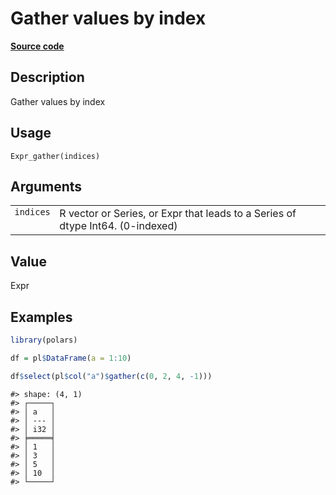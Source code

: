 

# Gather values by index

[**Source code**](https://github.com/pola-rs/r-polars/tree/main/R/expr__expr.R#L1589)

## Description

Gather values by index

## Usage

<pre><code class='language-R'>Expr_gather(indices)
</code></pre>

## Arguments

<table>
<tr>
<td style="white-space: nowrap; font-family: monospace; vertical-align: top">
<code id="Expr_gather_:_indices">indices</code>
</td>
<td>
R vector or Series, or Expr that leads to a Series of dtype Int64.
(0-indexed)
</td>
</tr>
</table>

## Value

Expr

## Examples

``` r
library(polars)

df = pl$DataFrame(a = 1:10)

df$select(pl$col("a")$gather(c(0, 2, 4, -1)))
```

    #> shape: (4, 1)
    #> ┌─────┐
    #> │ a   │
    #> │ --- │
    #> │ i32 │
    #> ╞═════╡
    #> │ 1   │
    #> │ 3   │
    #> │ 5   │
    #> │ 10  │
    #> └─────┘
